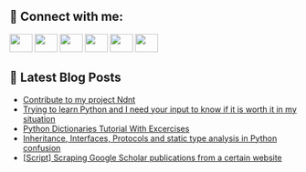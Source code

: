 ## 🔎 Connect with me:
[<img height="32" width="40" src="https://cdn.jsdelivr.net/npm/simple-icons@v5/icons/telegram.svg" />](https://t.me/bullbesh)
[<img height="32" width="40" src="https://cdn.jsdelivr.net/npm/simple-icons@v5/icons/vk.svg" />](https://vk.com/bullbesh)
[<img height="32" width="40" src="https://cdn.jsdelivr.net/npm/simple-icons@v5/icons/twitter.svg" />](https://twitter.com/bullbesh1)
[<img height="32" width="40" src="https://cdn.jsdelivr.net/npm/simple-icons@v5/icons/instagram.svg" />](https://www.instagram.com/bullbesh)
[<img height="32" width="40" src="https://cdn.jsdelivr.net/npm/simple-icons@v5/icons/reddit.svg" />](https://www.reddit.com/user/bullbesh)
[<img height="32" width="40" src="https://cdn.jsdelivr.net/npm/simple-icons@v5/icons/youtube.svg" />](https://www.youtube.com/channel/UCtfjRs6uzgq5mfm8S06WTcg)

## 📕 Latest Blog Posts
<!-- BLOG-POST-LIST:START -->
- [Contribute to my project Ndnt](https://www.reddit.com/r/Python/comments/ugoz4e/contribute_to_my_project_ndnt/)
- [Trying to learn Python and I need your input to know if it is worth it in my situation](https://www.reddit.com/r/Python/comments/ugob9h/trying_to_learn_python_and_i_need_your_input_to/)
- [Python Dictionaries Tutorial With Excercises](https://www.reddit.com/r/Python/comments/ugo3tn/python_dictionaries_tutorial_with_excercises/)
- [Inheritance, Interfaces, Protocols and static type analysis in Python confusion](https://www.reddit.com/r/Python/comments/ugn2r7/inheritance_interfaces_protocols_and_static_type/)
- [[Script] Scraping Google Scholar publications from a certain website](https://www.reddit.com/r/Python/comments/ugmavf/script_scraping_google_scholar_publications_from/)
<!-- BLOG-POST-LIST:END -->
